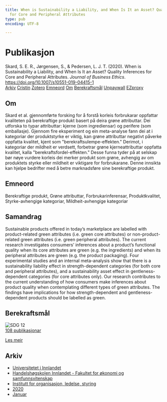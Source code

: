 ```yaml
---
title: When is Sustainability a Liability, and When Is It an Asset? Quality Inferences
  for Core and Peripheral Attributes
type: pub
encoding: UTF-8

---
```

<h1>Publikasjon</h1>
<article id="csl-bib-container-Z7XWYCQ3" class="csl-bib-container">
  <div class="csl-bib-body"> <div class="csl-entry">Skard, S. E. R., Jørgensen, S., &#38; Pedersen, L. J. T. (2020). When is Sustainability a Liability, and When Is It an Asset? Quality Inferences for Core and Peripheral Attributes. <i>Journal of Business Ethics</i>. <a href="https://doi.org/10.1007/s10551-019-04415-1">https://doi.org/10.1007/s10551-019-04415-1</a></div> </div>
  <div class="csl-bib-buttons">
    <a href="#taxonomy-article-Z7XWYCQ3" alt="archive" class="csl-bib-button">Arkiv</a>
    <a href="https://app.cristin.no/results/show.jsf?id=1766515" alt="Cristin" class="csl-bib-button">Cristin</a>
    <a href="http://zotero.org/groups/5881554/items/Z7XWYCQ3" alt="Zotero" class="csl-bib-button">Zotero</a>
    <a href="#keywords-article-Z7XWYCQ3" alt="keywords" class="csl-bib-button">Emneord</a>
    <a href="#about-article-Z7XWYCQ3" alt="about_pub" class="csl-bib-button">Om</a>
    <a href="#sdg-article-Z7XWYCQ3" alt="sdg" class="csl-bib-button">Berekraftsmål</a>
    <a href="https://link.springer.com/content/pdf/10.1007/s10551-019-04415-1.pdf" alt="Unpaywall" class="csl-bib-button">Unpaywall</a>
    <a href="https://link.springer.com/content/pdf/10.1007/s10551-019-04415-1.pdf" alt="EZproxy" class="csl-bib-button">EZproxy</a>
  </div>
  <div id="csl-bib-meta-container-Z7XWYCQ3"></div>
</article>
<div id="csl-bib-meta-Z7XWYCQ3" class="csl-bib-meta">
  <article id="about-article-Z7XWYCQ3" class="about_pub-article">
    <h1>Om</h1>
    Skard et al. gjennomførte forsking for å forstå korleis forbrukarar oppfattar kvaliteten på berekraftige produkt basert på deira grøne attributtar. Dei utforska to typar attributtar: kjerne (som ingrediensar) og perifere (som emballasje). Gjennom fire eksperiment og ein meta-analyse fann dei at i kategoriar der produktstyrke er viktig, kan grøne attributtar negativt påverke oppfatta kvalitet, kjent som "berekraftsulempe-effekten." Derimot, i kategoriar der mildheit er verdsett, forbetrar grøne kjerneattributtar oppfatta kvalitet, kalla "berekraftsfordel-effekten." Desse funna tyder på at selskap bør nøye vurdere korleis dei merker produkt som grøne, avhengig av om produktets styrke eller mildheit er viktigare for forbrukarane. Denne innsikta kan hjelpe bedrifter med å betre marknadsføre sine berekraftige produkt.
  </article>
  <article id="keywords-article-Z7XWYCQ3" class="keywords-article">
    <h1>Emneord</h1>
    Berekraftige produkt, Grøne attributtar, Forbrukarinferensar, Produktkvalitet, Styrke-avhengige kategoriar, Mildheit-avhengige kategoriar
  </article>
  <article id="abstract-article-Z7XWYCQ3" class="abstract-article">
    <h1>Samandrag</h1>
    Sustainable products offered in today’s marketplace are labelled with product-related green attributes (i.e. green core attributes) or non-product-related green attributes (i.e. green peripheral attributes). The current research investigates consumers’ inferences about a product’s functional quality when its core attributes are green (e.g. the ingredients) and when its peripheral attributes are green (e.g. the product packaging). Four experimental studies and an internal meta-analysis show that there is a sustainability liability effect in strength-dependent categories (for both core and peripheral attributes), and a sustainability asset effect in gentleness-dependent categories (for core attributes only). Our research contributes to the current understanding of how consumers make inferences about product quality when contemplating different types of green attributes. The findings have implications for how strength-dependent and gentleness-dependent products should be labelled as green.
  </article>
  <article id="sdg-article-Z7XWYCQ3" class="sdg-article">
    <h1>Berekraftsmål</h1>
    <div class="sdg-container"><div id="sdg12" class="sdg">
        <img src="{{< params subfolder >}}images/sdg/sdg12_nn.png" class="image" alt="SDG 12">
        <div class="sdg-overlay">
          <a href="/nn/archive/?key=?sdg=12#archive" class="sdg-publication-count"><span>108</span> publikasjonar</a>
          <p><a href="https://fn.no/om-fn/fns-baerekraftsmaal/ansvarlig-forbruk-og-produksjon?lang=nno-NO" class="sdg-read-more">Les meir</a></p>
        </div>
      </div></div>
  </article>
  <article id="taxonomy-article-Z7XWYCQ3" class="taxonomy-article">
    <h1>Arkiv</h1>
    <ul>
      <li>
        <a href="/nn/archive/?key=3DCRN523">Universitetet i Innlandet</a>
      </li>
      <li>
        <a href="/nn/archive/?key=DU8Q9LN9">Handelshøgskolen Innlandet - Fakultet for økonomi og samfunnsvitenskap</a>
      </li>
      <li>
        <a href="/nn/archive/?key=4LUWR3ZM">Institutt for organisasjon, ledelse, styring</a>
      </li>
      <li>
        <a href="/nn/archive/?key=L4LD5JU9">2020</a>
      </li>
      <li>
        <a href="/nn/archive/?key=2Y3YNY4R">Januar</a>
      </li>
    </ul>
  </article>
</div>
